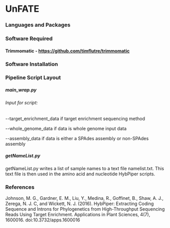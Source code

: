 # UnFATE

### Languages and Packages

### Software Required
#### Trimmomatic - https://github.com/timflutre/trimmomatic

### Software Installation

### Pipeline Script Layout

##### main_wrap.py

###### Input for script:
--target_enrichment_data if target enrichment sequencing method 

--whole_genome_data if data is whole genome input data 

--assembly_data if data is either a SPAdes assembly or non-SPAdes assembly


##### getNameList.py
getNameList.py writes a list of sample names to a text file namelist.txt. This text file is then used in the amino acid and nucleotide HybPiper scripts. 


### References 
Johnson, M. G., Gardner, E. M., Liu, Y., Medina, R., Goffinet, B., Shaw, A. J., Zerega, N. J. C, and Wickett, N. J. (2016). HybPiper: Extracting Coding Sequence and Introns for Phylogenetics from High-Throughput Sequencing Reads Using Target Enrichment. Applications in Plant Sciences, 4(7), 1600016. doi:10.3732/apps.1600016

